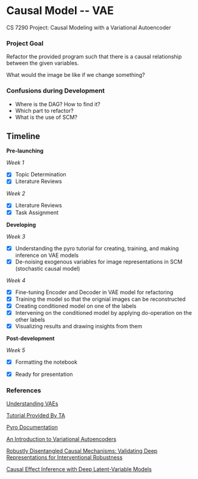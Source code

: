 # Causal Model -- VAE
CS 7290 Project: Causal Modeling with a Variational Autoencoder

### Project Goal

Refactor the provided program such that there is a causal relationship between the given variables.

What would the image be like if we change something?


### Confusions during Development

 -  Where is the DAG? How to find it?
 -  Which part to refactor?
 -  What is the use of SCM?

 
## Timeline

**Pre-launching**


*Week 1*

- [x] Topic Determination 
- [x] Literature Reviews

*Week 2*

- [x] Literature Reviews
- [x] Task Assignment

**Developing**	

*Week 3*

- [x] Understanding the pyro tutorial for creating, training, and making inference on VAE models
- [x] De-noising exogenous variables for image representations in SCM (stochastic causal model)

*Week 4*

- [x] Fine-tuning Encoder and Decoder in VAE model for refactoring
- [x] Training the model so that the orignial images can be reconstructed
- [x] Creating conditioned model on one of the labels
- [x] Intervening on the conditioned model by applying do-operation on the other labels
- [x] Visualizing results and drawing insights from them

**Post-development**
 

 
 *Week 5*
 
 - [x] Formatting the notebook
 - [x] Ready for presentation


### References

[Understanding VAEs](https://towardsdatascience.com/understanding-variational-autoencoders-vaes-f70510919f73)

[Tutorial Provided By TA](https://github.com/robertness/causalML/blob/master/tutorials/causal_vae_dsprites.ipynb)

[Pyro Documentation](http://docs.pyro.ai/en/stable/contrib.cevae.html)

[An Introduction to Variational Autoencoders](https://arxiv.org/pdf/1906.02691.pdf)

[Robustly Disentangled Causal Mechanisms: Validating Deep Representations for Interventional Robustness](https://arxiv.org/pdf/1811.00007.pdf)

[Causal Effect Inference with Deep Latent-Variable Models](https://arxiv.org/pdf/1705.08821.pdf)

<!---[Causal Analysis of an Agent-Based Model of Human Behaviour](http://downloads.hindawi.com/journals/complexity/2017/8381954.pdf)

[Agent-Based Models for Causal Inference](https://dash.harvard.edu/bitstream/handle/1/27201721/MURRAY-DISSERTATION-2016.pdf?sequence=3&isAllowed=y)

[Picture: A Probabilistic Programming Language for Scene Perception](https://mrkulk.github.io/www_cvpr15/1999.pdf)

[Approximate Bayesian Image Interpretation using
Generative Probabilistic Graphics Programs](https://arxiv.org/pdf/1307.0060v1.pdf)--->
